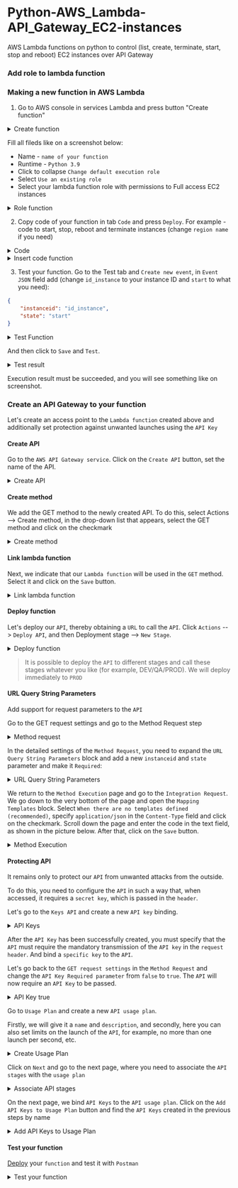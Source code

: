 # Python-AWS_Lambda-API_Gateway_EC2-instances
AWS Lambda functions on python to control (list, create, terminate, start, stop and reboot) EC2 instances over API Gateway
### Add role to lambda function

### Making a new function in AWS Lambda
1. Go to AWS console in services Lambda and press button "Create function"
<details>
<summary>Create function</summary>

![Create function](/img/create-function.jpg)

</details>

Fill all fileds like on a screenshot below:
- Name - `name of your function`
- Runtime - `Python 3.9`
- Click to collapse `Change default execution role`
- Select `Use an existing role`
- Select your lambda function role with permissions to Full access EC2 instances
<details>
<summary>Role function</summary>

![role function1](/img/role-function1.jpg)
![role function2](/img/role-function2.jpg)

</details>

2. Copy code of your function in tab `Code` and press `Deploy`.
For example - code to start, stop, reboot and terminate instances (change `region name` if you need)
<details>
<summary>Code</summary>

```python
import boto3
import json

def lambda_handler(event, context):
    state = (event['state'])
    if state == "start":
        client = boto3.client('ec2', region_name='us-east-1')
        instanceid = (event['instanceid'])
        response = client.start_instances(
            InstanceIds=[
                instanceid,
            ],
        )
    elif state == "stop":
        client = boto3.client('ec2', region_name='us-east-1')
        instanceid = (event['instanceid'])
        response = client.stop_instances(
            InstanceIds=[
                instanceid,
            ],
        )
    elif state == "reboot":
        client = boto3.client('ec2', region_name='us-east-1')
        instanceid = (event['instanceid'])
        response = client.reboot_instances(
            InstanceIds=[
                instanceid,
            ],
        )
    elif state == "terminate":
        client = boto3.client('ec2', region_name='us-east-1')
        instanceid = (event['instanceid'])
        response = client.terminate_instances(
            InstanceIds=[
                instanceid,
            ],
        )
    return (response)
```

</details>

<details>
<summary>Insert code function</summary>

![Insert code function](/img/insert-code-function.jpg)

</details>

3. Test your function.
Go to the Test tab and `Create new event`, in `Event JSON` field add (change `id_instance` to your instance ID and `start` to what you need):
```json
{
    "instanceid": "id_instance",
    "state": "start"
}
```
<details>
<summary>Test Function</summary>

![Test function](/img/test-function.jpg)

</details>

And then click to `Save` and `Test`.
<details>
<summary>Test result</summary>

![Test function details](/img/test-function-details.jpg)

</details>

Execution result must be succeeded, and you will see something like on screenshot.
### Create an API Gateway to your function
Let's create an access point to the `Lambda function` created above and additionally set protection against unwanted launches using the `API Key`

#### Create API
Go to the `AWS API Gateway service`. Click on the `Create API` button, set the name of the API.
<details>
<summary>Create API</summary>

![Create API](/img/create-api.jpg)
![Create API2](/img/create-api2.jpg)

</details>

#### Create method
We add the GET method to the newly created API. To do this, select Actions --> Create method, in the drop-down list that appears, select the GET method and click on the checkmark
<details>
<summary>Create method</summary>

![Create Method](/img/api-create-method.jpg)
![Create Method GET](/img/api-create-method-get.jpg)

</details>

#### Link lambda function
Next, we indicate that our `Lambda function` will be used in the `GET` method. Select it and click on the `Save` button.
<details>
<summary>Link lambda function</summary>

![Link lambda function](/img/api-function-link.jpg)

</details>

#### Deploy function
Let's deploy our `API`, thereby obtaining a `URL` to call the `API`.
Click `Actions` --> `Deploy API`, and then Deployment stage --> `New Stage`.
<details>
<summary>Deploy function</summary>

![Deploy lambda function](/img/api-deploy.jpg)
![Deploy lambda function 2](/img/api-deploy2.jpg)

</details>

> It is possible to deploy the `API` to different stages and call these stages whatever you like (for example, DEV/QA/PROD). We will deploy immediately to `PROD`

#### URL Query String Parameters
Add support for request parameters to the `API`

Go to the GET request settings and go to the Method Request step

<details>
<summary>Method request</summary>

![Method request](/img/api-method-request.jpg)

</details>

In the detailed settings of the `Method Request`, you need to expand the `URL Query String Parameters` block and add a new `instanceid` and `state` parameter and make it `Required`:
<details>
<summary>URL Query String Parameters</summary>

![URL Query String Parameters](/img/api-add-url-query.jpg)

</details>

We return to the `Method Execution` page and go to the `Integration Request`. We go down to the very bottom of the page and open the `Mapping Templates` block. Select `When there are no templates defined (recommended)`, specify `application/json` in the `Content-Type` field and click on the checkmark. Scroll down the page and enter the code in the text field, as shown in the picture below. After that, click on the `Save` button.
<details>
<summary>Method Execution</summary>

![Method Execution](/img/api-integration-request.jpg)
![Mapping Templates](/img/api-mapping-templates.jpg)
```json
{
    "instanceid" : "$input.params('instanceid')",
    "state" : "$input.params('state')"
}
```

</details>


#### Protecting API
It remains only to protect our `API` from unwanted attacks from the outside.

To do this, you need to configure the `API` in such a way that, when accessed, it requires a `secret key`, which is passed in the `header`.

Let's go to the `Keys API` and create a new `API key` binding.
<details>
<summary>API Keys</summary>

![API Keys](/img/api-key-create.jpg)

</details>

After the `API Key` has been successfully created, you must specify that the `API` must require the mandatory transmission of the `API key` in the `request header`. And bind a `specific key` to the `API`.

Let's go back to the `GET request settings` in the `Method Request` and change the `API Key Required parameter` from `false` to `true`. The `API` will now require an `API Key` to be passed.
<details>
<summary>API Key true</summary>

![API Key true](/img/api-key-true.jpg)

</details>

Go to `Usage Plan` and create a new `API usage plan`.

Firstly, we will give it a `name` and `description`, and secondly, here you can also set limits on the launch of the `API`, for example, no more than one launch per second, etc.
<details>
<summary>Create Usage Plan</summary>

![Create Usage Plan](/img/api-usage-plan.jpg)

</details>

Click on `Next` and go to the next page, where you need to associate the `API stages` with the `usage plan`
<details>
<summary>Associate API stages</summary>

![Associate API stages](/img/api-link-to-usage-plan.jpg)

</details>

On the next page, we bind `API Keys` to the `API usage plan`. Click on the `Add API Keys to Usage Plan` button and find the `API Keys` created in the previous steps by name
<details>
<summary>Add API Keys to Usage Plan</summary>

![Add API Keys to Usage Plan](/img/api-add-api-key-to-usage-plan.jpg)

</details>

#### Test your function
[Deploy](#deploy-function) your `function` and test it with `Postman`

<details>
<summary>Test your function</summary>

![Test your function](/img/postman-check.jpg)

</details>